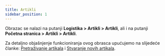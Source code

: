 ```yaml
---
title: Artikli
sidebar_position: 1
---
```


Obrazac se nalazi na putanji **Logistika > Artikli > Artikli**, ali i na putanji **Početna stranica > Artikli > Artikli**.

Za detaljno objašnjenje funkcioniranja ovog obrasca upućujemo na slijedeće članke: [Pretraživanje artikala](/docs/erp-home/registers/items/search-items) i [Stvaranje novih artikala](/docs/erp-home/registers/items/create-new-item).